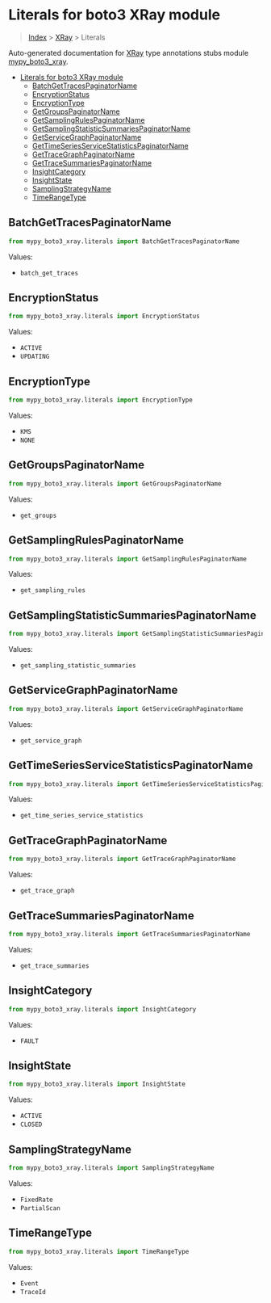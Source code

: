 # Literals for boto3 XRay module

> [Index](..) > [XRay](.) > Literals

Auto-generated documentation for
[XRay](https://boto3.amazonaws.com/v1/documentation/api/latest/reference/services/xray.html#XRay)
type annotations stubs module
[mypy_boto3_xray](https://pypi.org/project/mypy-boto3-xray/).

- [Literals for boto3 XRay module](#literals-for-boto3-xray-module)
  - [BatchGetTracesPaginatorName](#batchgettracespaginatorname)
  - [EncryptionStatus](#encryptionstatus)
  - [EncryptionType](#encryptiontype)
  - [GetGroupsPaginatorName](#getgroupspaginatorname)
  - [GetSamplingRulesPaginatorName](#getsamplingrulespaginatorname)
  - [GetSamplingStatisticSummariesPaginatorName](#getsamplingstatisticsummariespaginatorname)
  - [GetServiceGraphPaginatorName](#getservicegraphpaginatorname)
  - [GetTimeSeriesServiceStatisticsPaginatorName](#gettimeseriesservicestatisticspaginatorname)
  - [GetTraceGraphPaginatorName](#gettracegraphpaginatorname)
  - [GetTraceSummariesPaginatorName](#gettracesummariespaginatorname)
  - [InsightCategory](#insightcategory)
  - [InsightState](#insightstate)
  - [SamplingStrategyName](#samplingstrategyname)
  - [TimeRangeType](#timerangetype)

## BatchGetTracesPaginatorName

```python
from mypy_boto3_xray.literals import BatchGetTracesPaginatorName
```

Values:

- `batch_get_traces`

## EncryptionStatus

```python
from mypy_boto3_xray.literals import EncryptionStatus
```

Values:

- `ACTIVE`
- `UPDATING`

## EncryptionType

```python
from mypy_boto3_xray.literals import EncryptionType
```

Values:

- `KMS`
- `NONE`

## GetGroupsPaginatorName

```python
from mypy_boto3_xray.literals import GetGroupsPaginatorName
```

Values:

- `get_groups`

## GetSamplingRulesPaginatorName

```python
from mypy_boto3_xray.literals import GetSamplingRulesPaginatorName
```

Values:

- `get_sampling_rules`

## GetSamplingStatisticSummariesPaginatorName

```python
from mypy_boto3_xray.literals import GetSamplingStatisticSummariesPaginatorName
```

Values:

- `get_sampling_statistic_summaries`

## GetServiceGraphPaginatorName

```python
from mypy_boto3_xray.literals import GetServiceGraphPaginatorName
```

Values:

- `get_service_graph`

## GetTimeSeriesServiceStatisticsPaginatorName

```python
from mypy_boto3_xray.literals import GetTimeSeriesServiceStatisticsPaginatorName
```

Values:

- `get_time_series_service_statistics`

## GetTraceGraphPaginatorName

```python
from mypy_boto3_xray.literals import GetTraceGraphPaginatorName
```

Values:

- `get_trace_graph`

## GetTraceSummariesPaginatorName

```python
from mypy_boto3_xray.literals import GetTraceSummariesPaginatorName
```

Values:

- `get_trace_summaries`

## InsightCategory

```python
from mypy_boto3_xray.literals import InsightCategory
```

Values:

- `FAULT`

## InsightState

```python
from mypy_boto3_xray.literals import InsightState
```

Values:

- `ACTIVE`
- `CLOSED`

## SamplingStrategyName

```python
from mypy_boto3_xray.literals import SamplingStrategyName
```

Values:

- `FixedRate`
- `PartialScan`

## TimeRangeType

```python
from mypy_boto3_xray.literals import TimeRangeType
```

Values:

- `Event`
- `TraceId`
